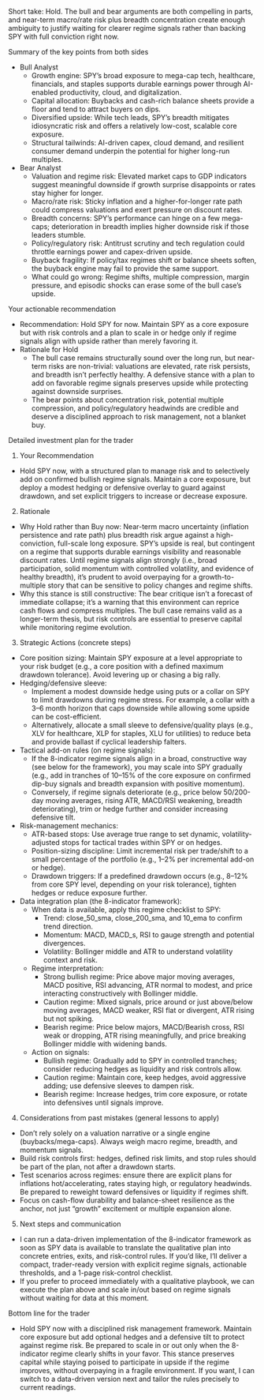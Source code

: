 Short take: Hold. The bull and bear arguments are both compelling in parts, and near-term macro/rate risk plus breadth concentration create enough ambiguity to justify waiting for clearer regime signals rather than backing SPY with full conviction right now.

Summary of the key points from both sides
- Bull Analyst
  - Growth engine: SPY’s broad exposure to mega-cap tech, healthcare, financials, and staples supports durable earnings power through AI-enabled productivity, cloud, and digitalization.
  - Capital allocation: Buybacks and cash-rich balance sheets provide a floor and tend to attract buyers on dips.
  - Diversified upside: While tech leads, SPY’s breadth mitigates idiosyncratic risk and offers a relatively low-cost, scalable core exposure.
  - Structural tailwinds: AI-driven capex, cloud demand, and resilient consumer demand underpin the potential for higher long-run multiples.
- Bear Analyst
  - Valuation and regime risk: Elevated market caps to GDP indicators suggest meaningful downside if growth surprise disappoints or rates stay higher for longer.
  - Macro/rate risk: Sticky inflation and a higher-for-longer rate path could compress valuations and exert pressure on discount rates.
  - Breadth concerns: SPY’s performance can hinge on a few mega-caps; deterioration in breadth implies higher downside risk if those leaders stumble.
  - Policy/regulatory risk: Antitrust scrutiny and tech regulation could throttle earnings power and capex-driven upside.
  - Buyback fragility: If policy/tax regimes shift or balance sheets soften, the buyback engine may fail to provide the same support.
  - What could go wrong: Regime shifts, multiple compression, margin pressure, and episodic shocks can erase some of the bull case’s upside.

Your actionable recommendation
- Recommendation: Hold SPY for now. Maintain SPY as a core exposure but with risk controls and a plan to scale in or hedge only if regime signals align with upside rather than merely favoring it.
- Rationale for Hold
  - The bull case remains structurally sound over the long run, but near-term risks are non-trivial: valuations are elevated, rate risk persists, and breadth isn’t perfectly healthy. A defensive stance with a plan to add on favorable regime signals preserves upside while protecting against downside surprises.
  - The bear points about concentration risk, potential multiple compression, and policy/regulatory headwinds are credible and deserve a disciplined approach to risk management, not a blanket buy.

Detailed investment plan for the trader

1) Your Recommendation
- Hold SPY now, with a structured plan to manage risk and to selectively add on confirmed bullish regime signals. Maintain a core exposure, but deploy a modest hedging or defensive overlay to guard against drawdown, and set explicit triggers to increase or decrease exposure.

2) Rationale
- Why Hold rather than Buy now: Near-term macro uncertainty (inflation persistence and rate path) plus breadth risk argue against a high-conviction, full-scale long exposure. SPY’s upside is real, but contingent on a regime that supports durable earnings visibility and reasonable discount rates. Until regime signals align strongly (i.e., broad participation, solid momentum with controlled volatility, and evidence of healthy breadth), it’s prudent to avoid overpaying for a growth-to-multiple story that can be sensitive to policy changes and regime shifts.
- Why this stance is still constructive: The bear critique isn’t a forecast of immediate collapse; it’s a warning that this environment can reprice cash flows and compress multiples. The bull case remains valid as a longer-term thesis, but risk controls are essential to preserve capital while monitoring regime evolution.

3) Strategic Actions (concrete steps)
- Core position sizing: Maintain SPY exposure at a level appropriate to your risk budget (e.g., a core position with a defined maximum drawdown tolerance). Avoid levering up or chasing a big rally.
- Hedging/defensive sleeve:
  - Implement a modest downside hedge using puts or a collar on SPY to limit drawdowns during regime stress. For example, a collar with a 3–6 month horizon that caps downside while allowing some upside can be cost-efficient.
  - Alternatively, allocate a small sleeve to defensive/quality plays (e.g., XLV for healthcare, XLP for staples, XLU for utilities) to reduce beta and provide ballast if cyclical leadership falters.
- Tactical add-on rules (on regime signals):
  - If the 8-indicator regime signals align in a broad, constructive way (see below for the framework), you may scale into SPY gradually (e.g., add in tranches of 10–15% of the core exposure on confirmed dip-buy signals and breadth expansion with positive momentum).
  - Conversely, if regime signals deteriorate (e.g., price below 50/200-day moving averages, rising ATR, MACD/RSI weakening, breadth deteriorating), trim or hedge further and consider increasing defensive tilt.
- Risk-management mechanics:
  - ATR-based stops: Use average true range to set dynamic, volatility-adjusted stops for tactical trades within SPY or on hedges.
  - Position-sizing discipline: Limit incremental risk per trade/shift to a small percentage of the portfolio (e.g., 1–2% per incremental add-on or hedge).
  - Drawdown triggers: If a predefined drawdown occurs (e.g., 8–12% from core SPY level, depending on your risk tolerance), tighten hedges or reduce exposure further.
- Data integration plan (the 8-indicator framework):
  - When data is available, apply this regime checklist to SPY:
    - Trend: close_50_sma, close_200_sma, and 10_ema to confirm trend direction.
    - Momentum: MACD, MACD_s, RSI to gauge strength and potential divergences.
    - Volatility: Bollinger middle and ATR to understand volatility context and risk.
  - Regime interpretation:
    - Strong bullish regime: Price above major moving averages, MACD positive, RSI advancing, ATR normal to modest, and price interacting constructively with Bollinger middle.
    - Caution regime: Mixed signals, price around or just above/below moving averages, MACD weaker, RSI flat or divergent, ATR rising but not spiking.
    - Bearish regime: Price below majors, MACD/Bearish cross, RSI weak or dropping, ATR rising meaningfully, and price breaking Bollinger middle with widening bands.
  - Action on signals:
    - Bullish regime: Gradually add to SPY in controlled tranches; consider reducing hedges as liquidity and risk controls allow.
    - Caution regime: Maintain core, keep hedges, avoid aggressive adding; use defensive sleeves to dampen risk.
    - Bearish regime: Increase hedges, trim core exposure, or rotate into defensives until signals improve.

4) Considerations from past mistakes (general lessons to apply)
- Don’t rely solely on a valuation narrative or a single engine (buybacks/mega-caps). Always weigh macro regime, breadth, and momentum signals.
- Build risk controls first: hedges, defined risk limits, and stop rules should be part of the plan, not after a drawdown starts.
- Test scenarios across regimes: ensure there are explicit plans for inflations hot/accelerating, rates staying high, or regulatory headwinds. Be prepared to reweight toward defensives or liquidity if regimes shift.
- Focus on cash-flow durability and balance-sheet resilience as the anchor, not just “growth” excitement or multiple expansion alone.

5) Next steps and communication
- I can run a data-driven implementation of the 8-indicator framework as soon as SPY data is available to translate the qualitative plan into concrete entries, exits, and risk-control rules. If you’d like, I’ll deliver a compact, trader-ready version with explicit regime signals, actionable thresholds, and a 1-page risk-control checklist.
- If you prefer to proceed immediately with a qualitative playbook, we can execute the plan above and scale in/out based on regime signals without waiting for data at this moment.

Bottom line for the trader
- Hold SPY now with a disciplined risk management framework. Maintain core exposure but add optional hedges and a defensive tilt to protect against regime risk. Be prepared to scale in or out only when the 8-indicator regime clearly shifts in your favor. This stance preserves capital while staying poised to participate in upside if the regime improves, without overpaying in a fragile environment. If you want, I can switch to a data-driven version next and tailor the rules precisely to current readings.